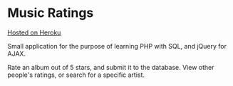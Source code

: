 Music Ratings
=============

[Hosted on Heroku](https//music-ratings.heroku.com)

Small application for the purpose of learning PHP with SQL, and jQuery for AJAX.

Rate an album out of 5 stars, and submit it to the database.
View other people's ratings, or search for a specific artist.